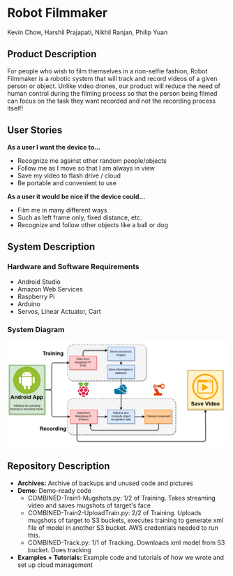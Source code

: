 # Robot Filmmaker
Kevin Chow, Harshil Prajapati, Nikhil Ranjan, Philip Yuan

## Product Description
For people who wish to film themselves in a non-selfie fashion, Robot Filmmaker is a robotic system that will track and record videos of a given person or object.  Unlike video drones, our product will reduce the need of human control during the filming process so that the person being filmed can focus on the task they want recorded and not the recording process itself!

## User Stories
**As a user I want the device to…**
  - Recognize me against other random people/objects
  - Follow me as I move so that I am always in view
  - Save my video to flash drive / cloud
  - Be portable and convenient to use
  
**As a user it would be nice if the device could...**
  - Film me in many different ways
  - Such as left frame only, fixed distance, etc.
  - Recognize and follow other objects like a ball or dog

## System Description
### Hardware and Software Requirements
  - Android Studio
  - Amazon Web Services
  - Raspberry Pi
  - Arduino
  - Servos, Linear Actuator, Cart
  
### System Diagram
![alt tag](https://github.com/CaptainGinyu/RobotFilmmaker/blob/master/Readme%20Resources/SystemDiagram.PNG)

## Repository Description
  - **Archives:** Archive of backups and unused code and pictures
  - **Demo:** Demo-ready code
    - COMBINED-Train1-Mugshots.py:
      1/2 of Training. Takes streaming video and saves mugshots of target's face
    - COMBINED-Train2-UploadTrain.py: 2/2 of Training. Uploads mugshots of target to S3 buckets, executes training to generate xml file of model in another S3 bucket.  AWS credentials needed to run this.
    - COMBINED-Track.py: 1/1 of Tracking. Downloads xml model from S3 bucket. Does tracking
  - **Examples + Tutorials:** Example code and tutorials of how we wrote and set up cloud management
  

